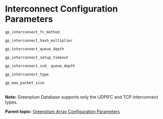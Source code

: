 # Interconnect Configuration Parameters 

`gp_interconnect_fc_method`

`gp_interconnect_hash_multiplier`

`gp_interconnect_queue_depth`

`gp_interconnect_setup_timeout`

`gp_interconnect_snd_ queue_depth`

`gp_interconnect_type`

`gp_max_packet_size`<br/></br>


**Note:** Greenplum Database supports only the UDPIFC and TCP interconnect types.

**Parent topic:** [Greenplum Array Configuration Parameters](../topics/g-greenplum-array-configuration-parameters.html)

